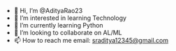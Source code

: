 - 👋 Hi, I’m @AdityaRao23
- 👀 I’m interested in learning Technology 
- 🌱 I’m currently learning Python 
- 💞️ I’m looking to collaborate on AL/ML
- 📫 How to reach me email: sraditya12345@gmail.com

<!---
AdityaRao23/AdityaRao23 is a ✨ special ✨ repository because its `README.md` (this file) appears on your GitHub profile.
You can click the Preview link to take a look at your changes.
--->
